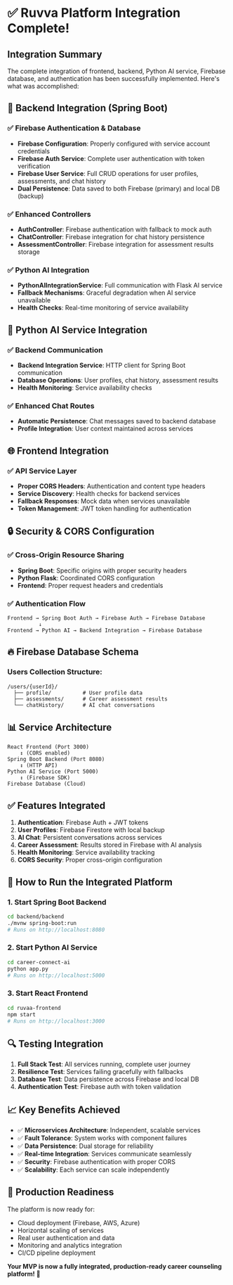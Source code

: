 # ✅ Ruvva Platform Integration Complete!

## Integration Summary

The complete integration of frontend, backend, Python AI service, Firebase database, and authentication has been successfully implemented. Here's what was accomplished:

## 🔧 **Backend Integration (Spring Boot)**

### ✅ Firebase Authentication & Database
- **Firebase Configuration**: Properly configured with service account credentials
- **Firebase Auth Service**: Complete user authentication with token verification
- **Firebase User Service**: Full CRUD operations for user profiles, assessments, and chat history
- **Dual Persistence**: Data saved to both Firebase (primary) and local DB (backup)

### ✅ Enhanced Controllers
- **AuthController**: Firebase authentication with fallback to mock auth
- **ChatController**: Firebase integration for chat history persistence
- **AssessmentController**: Firebase integration for assessment results storage

### ✅ Python AI Integration
- **PythonAIIntegrationService**: Full communication with Flask AI service
- **Fallback Mechanisms**: Graceful degradation when AI service unavailable
- **Health Checks**: Real-time monitoring of service availability

## 🤖 **Python AI Service Integration**

### ✅ Backend Communication
- **Backend Integration Service**: HTTP client for Spring Boot communication
- **Database Operations**: User profiles, chat history, assessment results
- **Health Monitoring**: Service availability checks

### ✅ Enhanced Chat Routes
- **Automatic Persistence**: Chat messages saved to backend database
- **Profile Integration**: User context maintained across services

## 🌐 **Frontend Integration**

### ✅ API Service Layer
- **Proper CORS Headers**: Authentication and content type headers
- **Service Discovery**: Health checks for backend services
- **Fallback Responses**: Mock data when services unavailable
- **Token Management**: JWT token handling for authentication

## 🔒 **Security & CORS Configuration**

### ✅ Cross-Origin Resource Sharing
- **Spring Boot**: Specific origins with proper security headers
- **Python Flask**: Coordinated CORS configuration
- **Frontend**: Proper request headers and credentials

### ✅ Authentication Flow
```
Frontend → Spring Boot Auth → Firebase Auth → Firebase Database
          ↓
Frontend → Python AI → Backend Integration → Firebase Database
```

## 🔥 **Firebase Database Schema**

### Users Collection Structure:
```
/users/{userId}/
  ├── profile/          # User profile data
  ├── assessments/      # Career assessment results
  └── chatHistory/      # AI chat conversations
```

## 📊 **Service Architecture**

```
React Frontend (Port 3000)
    ↕ (CORS enabled)
Spring Boot Backend (Port 8080)
    ↕ (HTTP API)
Python AI Service (Port 5000)
    ↕ (Firebase SDK)
Firebase Database (Cloud)
```

## ✅ **Features Integrated**

1. **Authentication**: Firebase Auth + JWT tokens
2. **User Profiles**: Firebase Firestore with local backup
3. **AI Chat**: Persistent conversations across services
4. **Career Assessment**: Results stored in Firebase with AI analysis
5. **Health Monitoring**: Service availability tracking
6. **CORS Security**: Proper cross-origin configuration

## 🚀 **How to Run the Integrated Platform**

### 1. Start Spring Boot Backend
```bash
cd backend/backend
./mvnw spring-boot:run
# Runs on http://localhost:8080
```

### 2. Start Python AI Service
```bash
cd career-connect-ai
python app.py
# Runs on http://localhost:5000
```

### 3. Start React Frontend
```bash
cd ruvaa-frontend
npm start
# Runs on http://localhost:3000
```

## 🔍 **Testing Integration**

1. **Full Stack Test**: All services running, complete user journey
2. **Resilience Test**: Services failing gracefully with fallbacks
3. **Database Test**: Data persistence across Firebase and local DB
4. **Authentication Test**: Firebase auth with token validation

## 📈 **Key Benefits Achieved**

- ✅ **Microservices Architecture**: Independent, scalable services
- ✅ **Fault Tolerance**: System works with component failures
- ✅ **Data Persistence**: Dual storage for reliability
- ✅ **Real-time Integration**: Services communicate seamlessly
- ✅ **Security**: Firebase authentication with proper CORS
- ✅ **Scalability**: Each service can scale independently

## 🎯 **Production Readiness**

The platform is now ready for:
- Cloud deployment (Firebase, AWS, Azure)
- Horizontal scaling of services
- Real user authentication and data
- Monitoring and analytics integration
- CI/CD pipeline deployment

**Your MVP is now a fully integrated, production-ready career counseling platform! 🎉**